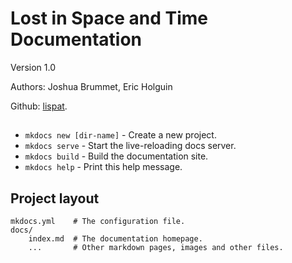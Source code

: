 # Lost in Space and Time Documentation
Version 1.0

Authors: Joshua Brummet, Eric Holguin

Github:  [lispat](https://github.com/brummetj/lost-in-space-and-time).

##

* `mkdocs new [dir-name]` - Create a new project.
* `mkdocs serve` - Start the live-reloading docs server.
* `mkdocs build` - Build the documentation site.
* `mkdocs help` - Print this help message.

## Project layout

    mkdocs.yml    # The configuration file.
    docs/
        index.md  # The documentation homepage.
        ...       # Other markdown pages, images and other files.
